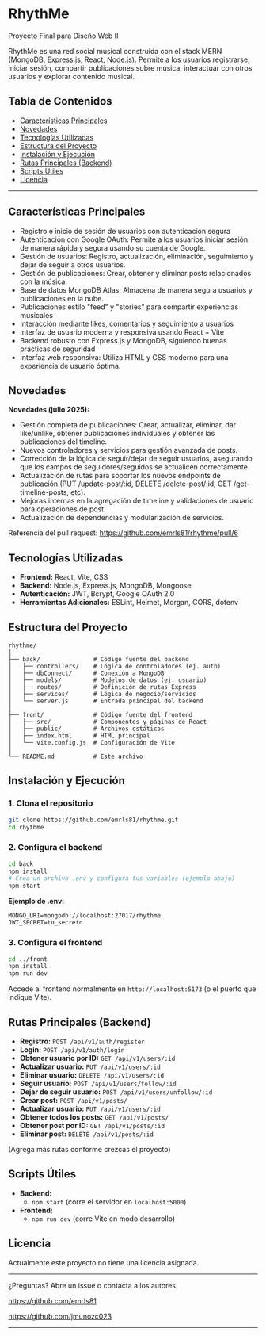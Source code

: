 # RhythMe

Proyecto Final para Diseño Web II

RhythMe es una red social musical construida con el stack MERN (MongoDB, Express.js, React, Node.js). Permite a los usuarios registrarse, iniciar sesión, compartir publicaciones sobre música, interactuar con otros usuarios y explorar contenido musical.

## Tabla de Contenidos

- [Características Principales](#características-principales)
- [Novedades](#novedades)
- [Tecnologías Utilizadas](#tecnologías-utilizadas)
- [Estructura del Proyecto](#estructura-del-proyecto)
- [Instalación y Ejecución](#instalación-y-ejecución)
- [Rutas Principales (Backend)](#rutas-principales-backend)
- [Scripts Útiles](#scripts-útiles)
- [Licencia](#licencia)

---

## Características Principales

- Registro e inicio de sesión de usuarios con autenticación segura
- Autenticación con Google OAuth: Permite a los usuarios iniciar sesión de manera rápida y segura usando su cuenta de Google.
- Gestión de usuarios: Registro, actualización, eliminación, seguimiento y dejar de seguir a otros usuarios.
- Gestión de publicaciones: Crear, obtener y eliminar posts relacionados con la música.
- Base de datos MongoDB Atlas: Almacena de manera segura usuarios y publicaciones en la nube.
- Publicaciones estilo "feed" y "stories" para compartir experiencias musicales
- Interacción mediante likes, comentarios y seguimiento a usuarios
- Interfaz de usuario moderna y responsiva usando React + Vite
- Backend robusto con Express.js y MongoDB, siguiendo buenas prácticas de seguridad
- Interfaz web responsiva: Utiliza HTML y CSS moderno para una experiencia de usuario óptima.

## Novedades

**Novedades (julio 2025):**
- Gestión completa de publicaciones: Crear, actualizar, eliminar, dar like/unlike, obtener publicaciones individuales y obtener las publicaciones del timeline.
- Nuevos controladores y servicios para gestión avanzada de posts.
- Corrección de la lógica de seguir/dejar de seguir usuarios, asegurando que los campos de seguidores/seguidos se actualicen correctamente.
- Actualización de rutas para soportar los nuevos endpoints de publicación (PUT /update-post/:id, DELETE /delete-post/:id, GET /get-timeline-posts, etc).
- Mejoras internas en la agregación de timeline y validaciones de usuario para operaciones de post.
- Actualización de dependencias y modularización de servicios.

Referencia del pull request: https://github.com/emrls81/rhythme/pull/6

## Tecnologías Utilizadas

- **Frontend:** React, Vite, CSS
- **Backend:** Node.js, Express.js, MongoDB, Mongoose
- **Autenticación:** JWT, Bcrypt, Google OAuth 2.0
- **Herramientas Adicionales:** ESLint, Helmet, Morgan, CORS, dotenv

## Estructura del Proyecto

```
rhythme/
│
├── back/               # Código fuente del backend
│   ├── controllers/    # Lógica de controladores (ej. auth)
│   ├── dbConnect/      # Conexión a MongoDB
│   ├── models/         # Modelos de datos (ej. usuario)
│   ├── routes/         # Definición de rutas Express
│   ├── services/       # Lógica de negocio/servicios
│   └── server.js       # Entrada principal del backend
│
├── front/              # Código fuente del frontend
│   ├── src/            # Componentes y páginas de React
│   ├── public/         # Archivos estáticos
│   ├── index.html      # HTML principal
│   └── vite.config.js  # Configuración de Vite
│
└── README.md           # Este archivo
```

## Instalación y Ejecución

### 1. Clona el repositorio

```bash
git clone https://github.com/emrls81/rhythme.git
cd rhythme
```

### 2. Configura el backend

```bash
cd back
npm install
# Crea un archivo .env y configura tus variables (ejemplo abajo)
npm start
```

**Ejemplo de .env:**
```
MONGO_URI=mongodb://localhost:27017/rhythme
JWT_SECRET=tu_secreto
```

### 3. Configura el frontend

```bash
cd ../front
npm install
npm run dev
```

Accede al frontend normalmente en `http://localhost:5173` (o el puerto que indique Vite).

## Rutas Principales (Backend)

- **Registro:** `POST /api/v1/auth/register`
- **Login:** `POST /api/v1/auth/login`
- **Obtener usuario por ID:** `GET /api/v1/users/:id`
- **Actualizar usuario:** `PUT /api/v1/users/:id`
- **Eliminar usuario:** `DELETE /api/v1/users/:id`
- **Seguir usuario:** `POST /api/v1/users/follow/:id`
- **Dejar de seguir usuario:** `POST /api/v1/users/unfollow/:id`
- **Crear post:** `POST /api/v1/posts/`
- **Actualizar usuario:** `PUT /api/v1/users/:id`
- **Obtener todos los posts:** `GET /api/v1/posts/`
- **Obtener post por ID:** `GET /api/v1/posts/:id`
- **Eliminar post:** `DELETE /api/v1/posts/:id`

(Agrega más rutas conforme crezcas el proyecto)

## Scripts Útiles

- **Backend:**
  - `npm start` (corre el servidor en `localhost:5000`)
- **Frontend:**
  - `npm run dev` (corre Vite en modo desarrollo)

## Licencia

Actualmente este proyecto no tiene una licencia asignada.

---

¿Preguntas? Abre un issue o contacta a los autores.

https://github.com/emrls81

https://github.com/jmunozc023

---
